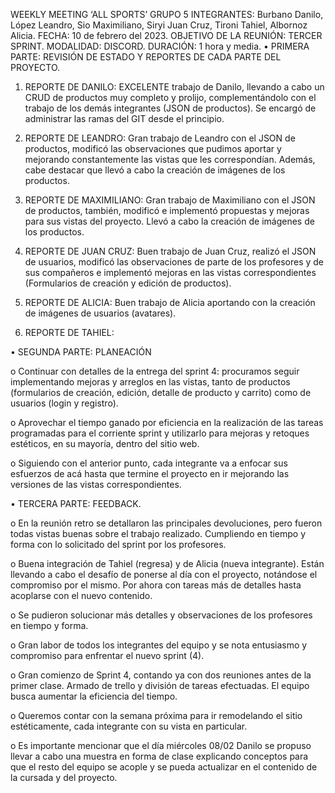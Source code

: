 WEEKLY MEETING ‘ALL SPORTS’
GRUPO 5
INTEGRANTES: Burbano Danilo, López Leandro, Sio Maximiliano, Siryi Juan Cruz, Tironi Tahiel, Albornoz Alicia.
FECHA: 10 de febrero del 2023.
OBJETIVO DE LA REUNIÓN: TERCER SPRINT.
MODALIDAD: DISCORD.
DURACIÓN: 1 hora y media.
•	PRIMERA PARTE: REVISIÓN DE ESTADO Y REPORTES DE CADA PARTE DEL PROYECTO.

1.	REPORTE DE DANILO: EXCELENTE trabajo de Danilo, llevando a cabo un CRUD de productos muy completo y prolijo, complementándolo con el trabajo de los demás integrantes (JSON de productos). Se encargó de administrar las ramas del GIT desde el principio. 

2.	REPORTE DE LEANDRO: Gran trabajo de Leandro con el JSON de productos, modificó las observaciones que pudimos aportar y mejorando constantemente las vistas que les correspondían. Además, cabe destacar que llevó a cabo la creación de imágenes de los productos.

3.	REPORTE DE MAXIMILIANO: Gran trabajo de Maximiliano con el JSON de productos, también, modificó e implementó propuestas y mejoras para sus vistas del proyecto. Llevó a cabo la creación de imágenes de los productos.

4.	REPORTE DE JUAN CRUZ: Buen trabajo de Juan Cruz, realizó el JSON de usuarios, modificó las observaciones de parte de los profesores y de sus compañeros e implementó mejoras en las vistas correspondientes (Formularios de creación y edición de productos). 

5.	REPORTE DE ALICIA: Buen trabajo de Alicia aportando con la creación de imágenes de usuarios (avatares).

6.	REPORTE DE TAHIEL: 

•	SEGUNDA PARTE: PLANEACIÓN

o	Continuar con detalles de la entrega del sprint 4: procuramos seguir implementando mejoras y arreglos en las vistas, tanto de productos (formularios de creación, edición, detalle de producto y carrito) como de usuarios (login y registro). 

o	Aprovechar el tiempo ganado por eficiencia en la realización de las tareas programadas para el corriente sprint y utilizarlo para mejoras y retoques estéticos, en su mayoría, dentro del sitio web. 

o	Siguiendo con el anterior punto, cada integrante va a enfocar sus esfuerzos de acá hasta que termine el proyecto en ir mejorando las versiones de las vistas correspondientes.



•	TERCERA PARTE: FEEDBACK.

o	En la reunión retro se detallaron las principales devoluciones, pero fueron todas vistas buenas sobre el trabajo realizado. Cumpliendo en tiempo y forma con lo solicitado del sprint por los profesores.

o	Buena integración de Tahiel (regresa) y de Alicia (nueva integrante). Están llevando a cabo el desafío de ponerse al día con el proyecto, notándose el compromiso por el mismo. Por ahora con tareas más de detalles hasta acoplarse con el nuevo contenido. 

o	Se pudieron solucionar más detalles y observaciones de los profesores en tiempo y forma.

o	Gran labor de todos los integrantes del equipo y se nota entusiasmo y compromiso para enfrentar el nuevo sprint (4).

o	Gran comienzo de Sprint 4, contando ya con dos reuniones antes de la primer clase. Armado de trello y división de tareas efectuadas. El equipo busca aumentar la eficiencia del tiempo. 

o	Queremos contar con la semana próxima para ir remodelando el sitio estéticamente, cada integrante con su vista en particular.

o	Es importante mencionar que el día miércoles 08/02 Danilo se propuso llevar a cabo una muestra en forma de clase explicando conceptos para que el resto del equipo se acople y se pueda actualizar en el contenido de la cursada y del proyecto.
